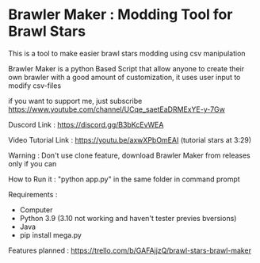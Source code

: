 # Brawler Maker : Modding Tool for Brawl Stars
This is a tool to make easier brawl stars modding using csv manipulation

Brawler Maker is a python Based Script that allow anyone to create their own brawler with a good amount of customization, it uses user input to modify csv-files

if you want to support me, just subscribe
https://www.youtube.com/channel/UCqe_saetEaDRMExYE-y-7Gw

Duscord Link : https://discord.gg/B3bKcEvWEA

Video Tutorial Link : https://youtu.be/axwXPbOmEAI (tutorial stars at 3:29)

Warning : Don't use clone feature, download Brawler Maker from releases only if you can

How to Run it : "python app.py" in the same folder in command prompt

Requirements :
- Computer
- Python 3.9 (3.10 not working and haven't tester previes bversions)
- Java
- pip install mega.py


Features planned :
https://trello.com/b/GAFAjjzQ/brawl-stars-brawl-maker
